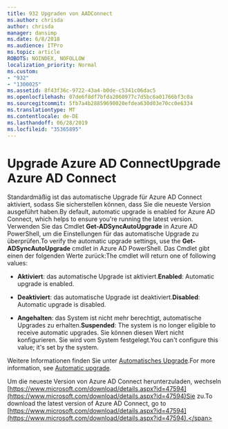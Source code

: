 ```yaml
---
title: 932 Upgraden von AADConnect
ms.author: chrisda
author: chrisda
manager: dansimp
ms.date: 6/8/2018
ms.audience: ITPro
ms.topic: article
ROBOTS: NOINDEX, NOFOLLOW
localization_priority: Normal
ms.custom:
- "932"
- "1300025"
ms.assetid: 8f43f36c-9722-43a4-b0de-c5341c06dac5
ms.openlocfilehash: 07de6f8df7bfda2060977c7d5bc6a01766bf3c0a
ms.sourcegitcommit: 5fb7a4b28859690020efdea630d03e70cc0e6334
ms.translationtype: MT
ms.contentlocale: de-DE
ms.lasthandoff: 06/28/2019
ms.locfileid: "35365895"
---
```

# <a name="upgrade-azure-ad-connect"></a><span data-ttu-id="fdb5b-102">Upgrade Azure AD Connect</span><span class="sxs-lookup"><span data-stu-id="fdb5b-102">Upgrade Azure AD Connect</span></span>

<span data-ttu-id="fdb5b-103">Standardmäßig ist das automatische Upgrade für Azure AD Connect aktiviert, sodass Sie sicherstellen können, dass Sie die neueste Version ausgeführt haben.</span><span class="sxs-lookup"><span data-stu-id="fdb5b-103">By default, automatic upgrade is enabled for Azure AD Connect, which helps to ensure you're running the latest version.</span></span> <span data-ttu-id="fdb5b-104">Verwenden Sie das Cmdlet **Get-ADSyncAutoUpgrade** in Azure AD PowerShell, um die Einstellungen für das automatische Upgrade zu überprüfen.</span><span class="sxs-lookup"><span data-stu-id="fdb5b-104">To verify the automatic upgrade settings, use the **Get-ADSyncAutoUpgrade** cmdlet in Azure AD PowerShell.</span></span> <span data-ttu-id="fdb5b-105">Das Cmdlet gibt einen der folgenden Werte zurück:</span><span class="sxs-lookup"><span data-stu-id="fdb5b-105">The cmdlet will return one of following values:</span></span>

- <span data-ttu-id="fdb5b-106">**Aktiviert**: das automatische Upgrade ist aktiviert.</span><span class="sxs-lookup"><span data-stu-id="fdb5b-106">**Enabled**: Automatic upgrade is enabled.</span></span>

- <span data-ttu-id="fdb5b-107">**Deaktiviert**: das automatische Upgrade ist deaktiviert.</span><span class="sxs-lookup"><span data-stu-id="fdb5b-107">**Disabled**: Automatic upgrade is disabled.</span></span>

- <span data-ttu-id="fdb5b-108">**Angehalten**: das System ist nicht mehr berechtigt, automatische Upgrades zu erhalten.</span><span class="sxs-lookup"><span data-stu-id="fdb5b-108">**Suspended**: The system is no longer eligible to receive automatic upgrades.</span></span> <span data-ttu-id="fdb5b-109">Sie können diesen Wert nicht konfigurieren. Sie wird vom System festgelegt.</span><span class="sxs-lookup"><span data-stu-id="fdb5b-109">You can't configure this value; it's set by the system.</span></span>

<span data-ttu-id="fdb5b-110">Weitere Informationen finden Sie unter [Automatisches Upgrade](https://docs.microsoft.com/azure/active-directory/connect/active-directory-aadconnect-feature-automatic-upgrade).</span><span class="sxs-lookup"><span data-stu-id="fdb5b-110">For more information, see [Automatic upgrade](https://docs.microsoft.com/azure/active-directory/connect/active-directory-aadconnect-feature-automatic-upgrade).</span></span>

<span data-ttu-id="fdb5b-111">Um die neueste Version von Azure AD Connect herunterzuladen, wechseln [https://www.microsoft.com/download/details.aspx?id=47594](https://www.microsoft.com/download/details.aspx?id=47594)Sie zu.</span><span class="sxs-lookup"><span data-stu-id="fdb5b-111">To download the latest version of Azure AD Connect, go to [https://www.microsoft.com/download/details.aspx?id=47594](https://www.microsoft.com/download/details.aspx?id=47594).</span></span>
